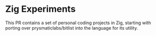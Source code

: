 # Zig Experiments 

This PR contains a set of personal coding projects in Zig, starting
with porting over prysmaticlabs/bitlist into the language for its utility.
